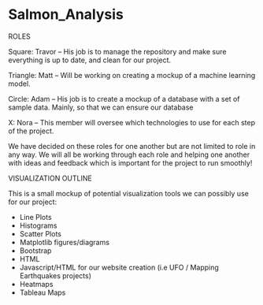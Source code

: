 # Salmon_Analysis

ROLES

Square: Travor – His job is to manage the repository and make sure everything is up to date, and clean for our project.

Triangle: Matt – Will be working on creating a mockup of a machine learning model.

Circle: Adam – His job is to create a mockup of a database with a set of sample data. Mainly, so that we can ensure our database

X: Nora – This member will oversee which technologies to use for each step of the project.

We have decided on these roles for one another but are not limited to role in any way. We will all be working through each role and helping one another with ideas and feedback which is important for the project to run smoothly!

VISUALIZATION OUTLINE

This is a small mockup of potential visualization tools we can possibly use for our project:

-	Line Plots
-	Histograms
-	Scatter Plots
-	Matplotlib figures/diagrams
-	Bootstrap
-	HTML
-	Javascript/HTML for our website creation (i.e UFO / Mapping Earthquakes projects)
-	Heatmaps
-	Tableau Maps
